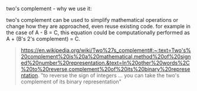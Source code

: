 two's complement - why we use it:

two's complement can be used to simplify mathematical operations or change how they are approached, even reuse existing code. for example in the case of A - B = C, this equation could be computationally performed as A + (B's 2's complement) = C. 

>https://en.wikipedia.org/wiki/Two%27s_complement#:~:text=Two's%20complement%20is%20a%20mathematical,method%20of%20signed%20number%20representation.&text=In%20other%20words%2C%20to%20reverse,complement%20of%20its%20binary%20representation.
>"to reverse the sign of integers ... you can take the two's complement of its binary representation" 
